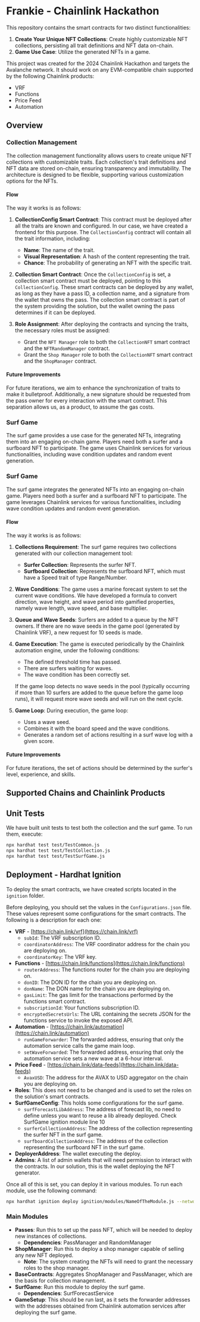 # Frankie - Chainlink Hackathon

This repository contains the smart contracts for two distinct functionalities:

1. **Create Your Unique NFT Collections**: Create highly customizable NFT collections, persisting all trait definitions and NFT data on-chain.
2. **Game Use Case**: Utilize the generated NFTs in a game.

This project was created for the 2024 Chainlink Hackathon and targets the Avalanche network. It should work on any EVM-compatible chain supported by the following Chainlink products:

- VRF
- Functions
- Price Feed
- Automation

## Overview

### Collection Management

The collection management functionality allows users to create unique NFT collections with customizable traits. Each collection's trait definitions and NFT data are stored on-chain, ensuring transparency and immutability. The architecture is designed to be flexible, supporting various customization options for the NFTs.

#### Flow

The way it works is as follows:

1. **CollectionConfig Smart Contract**: This contract must be deployed after all the traits are known and configured. In our case, we have created a frontend for this purpose. The `CollectionConfig` contract will contain all the trait information, including:

   - **Name**: The name of the trait.
   - **Visual Representation**: A hash of the content representing the trait.
   - **Chance**: The probability of generating an NFT with the specific trait.

2. **Collection Smart Contract**: Once the `CollectionConfig` is set, a collection smart contract must be deployed, pointing to this `CollectionConfig`. These smart contracts can be deployed by any wallet, as long as they have a pass ID, a collection name, and a signature from the wallet that owns the pass. The collection smart contract is part of the system providing the solution, but the wallet owning the pass determines if it can be deployed.

3. **Role Assignment**: After deploying the contracts and syncing the traits, the necessary roles must be assigned:
   - Grant the `NFT Manager` role to both the `CollectionNFT` smart contract and the `NFTRandomManager` contract.
   - Grant the `Shop Manager` role to both the `CollectionNFT` smart contract and the `ShopManager` contract.

#### Future Improvements

For future iterations, we aim to enhance the synchronization of traits to make it bulletproof. Additionally, a new signature should be requested from the pass owner for every interaction with the smart contract. This separation allows us, as a product, to assume the gas costs.

### Surf Game

The surf game provides a use case for the generated NFTs, integrating them into an engaging on-chain game. Players need both a surfer and a surfboard NFT to participate. The game uses Chainlink services for various functionalities, including wave condition updates and random event generation.

### Surf Game

The surf game integrates the generated NFTs into an engaging on-chain game. Players need both a surfer and a surfboard NFT to participate. The game leverages Chainlink services for various functionalities, including wave condition updates and random event generation.

#### Flow

The way it works is as follows:

1. **Collections Requirement**: The surf game requires two collections generated with our collection management tool:

   - **Surfer Collection**: Represents the surfer NFT.
   - **Surfboard Collection**: Represents the surfboard NFT, which must have a Speed trait of type Range/Number.

2. **Wave Conditions**: The game uses a marine forecast system to set the current wave conditions. We have developed a formula to convert direction, wave height, and wave period into gamified properties, namely wave length, wave speed, and base multiplier.

3. **Queue and Wave Seeds**: Surfers are added to a queue by the NFT owners. If there are no wave seeds in the game pool (generated by Chainlink VRF), a new request for 10 seeds is made.

4. **Game Execution**: The game is executed periodically by the Chainlink automation engine, under the following conditions:

   - The defined threshold time has passed.
   - There are surfers waiting for waves.
   - The wave condition has been correctly set.

   If the game loop detects no wave seeds in the pool (typically occurring if more than 10 surfers are added to the queue before the game loop runs), it will request more wave seeds and will run on the next cycle.

5. **Game Loop**: During execution, the game loop:
   - Uses a wave seed.
   - Combines it with the board speed and the wave conditions.
   - Generates a random set of actions resulting in a surf wave log with a given score.

#### Future Improvements

For future iterations, the set of actions should be determined by the surfer's level, experience, and skills.

## Supported Chains and Chainlink Products

## Unit Tests

We have built unit tests to test both the collection and the surf game. To run them, execute:

```bash
npx hardhat test test/TestCommon.js
npx hardhat test test/TestCollection.js
npx hardhat test test/TestSurfGame.js
```

## Deployment - Hardhat Ignition

To deploy the smart contracts, we have created scripts located in the `ignition` folder.

Before deploying, you should set the values in the `Configurations.json` file. These values represent some configurations for the smart contracts. The following is a description for each one:

- **VRF** - [https://chain.link/vrf](https://chain.link/vrf)
  - `subId`: The VRF subscription ID.
  - `coordinatorAddress`: The VRF coordinator address for the chain you are deploying on.
  - `coordinatorKey`: The VRF key.
- **Functions** - [https://chain.link/functions](https://chain.link/functions)
  - `routerAddress`: The functions router for the chain you are deploying on.
  - `donID`: The DON ID for the chain you are deploying on.
  - `donName`: The DON name for the chain you are deploying on.
  - `gasLimit`: The gas limit for the transactions performed by the functions smart contract.
  - `subscriptionId`: Your functions subscription ID.
  - `encryptedSecretsUrls`: The URL containing the secrets JSON for the functions service to invoke the exposed API.
- **Automation** - [https://chain.link/automation](https://chain.link/automation)
  - `runGameForwarder`: The forwarded address, ensuring that only the automation service calls the game main loop.
  - `setWaveForwarded`: The forwarded address, ensuring that only the automation service sets a new wave at a 6-hour interval.
- **Price Feed** - [https://chain.link/data-feeds](https://chain.link/data-feeds)
  - `AvaxUSD`: The address for the AVAX to USD aggregator on the chain you are deploying on.
- **Roles**: This does not need to be changed and is used to set the roles on the solution's smart contracts.
- **SurfGameConfig**: This holds some configurations for the surf game.
  - `surfForecastLibAddress`: The address of forecast lib, no need to define unless you want to reuse a lib already deployed. Check SurfGame ignition module line 10
  - `surferCollectionAddress`: The address of the collection representing the surfer NFT in the surf game.
  - `surfboardCollectionAddress`: The address of the collection representing the surfboard NFT in the surf game.
- **DeployerAddress**: The wallet executing the deploy.
- **Admins**: A list of admin wallets that will need permission to interact with the contracts. In our solution, this is the wallet deploying the NFT generator.

Once all of this is set, you can deploy it in various modules. To run each module, use the following command:

```bash
npx hardhat ignition deploy ignition/modules/NameOfTheModule.js --network fuji
```

### Main Modules

- **Passes**: Run this to set up the pass NFT, which will be needed to deploy new instances of collections.
  - **Dependencies**: PassManager and RandomManager
- **ShopManager**: Run this to deploy a shop manager capable of selling any new NFT deployed.
  - **Note**: The system creating the NFTs will need to grant the necessary roles to the shop manager.
- **BaseContracts**: Aggregates ShopManager and PassManager, which are the basis for collection management.
- **SurfGame**: Run this module to deploy the surf game.
  - **Dependencies**: SurfForecastService
- **GameSetup**: This should be run last, as it sets the forwarder addresses with the addresses obtained from Chainlink automation services after deploying the surf game.
